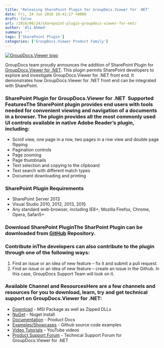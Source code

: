 ```yaml
---
title: 'Releasing SharePoint Plugin for GroupDocs.Viewer for .NET'
date: Fri, 24 Jun 2016 10:41:27 +0000
draft: false
url: /2016/06/24/sharepoint-plugin-groupdocs-viewer-for-net/
author: 'Ali Ahmed'
summary: ''
tags: ['SharePoint Plugin']
categories: ['GroupDocs.Viewer Product Family']
---
```


[![GroupDocs.Viewer logo](https://blog.groupdocs.com/wp-content/uploads/sites/4/2014/04/GD_VWR_NETIcon_114.png?itok=MpNabR9F)](http://groupdocs.com/dot-net/document-viewer-library)

GroupDocs team proudly announces the addition of SharePoint Plugin for [GroupDocs.Viewer for .NET](http://www.groupdocs.com/dot-net/document-viewer-library "GroupDocs.Viewer for .NET"). This plugin permits SharePoint developers to explore and investigate GroupDocs.Viewer for .NET front end. It demonstrates how GroupDocs.Viewer for .NET front end can be integrated with SharePoint.

### SharePoint Plugin for GroupDocs.Viewer for .NET  Supported FeaturesThe SharePoint plugin provides end users with tools needed for convenient viewing and navigation of a documents in a browser. The plugin provides all the most commonly used UI controls available in native Adobe Reader’s plugin, including:

*   Scroll view, one page in a row, two pages in a row view and double page flipping
*   Pagination controls
*   Page zooming
*   Page thumbnails
*   Text selection and copying to the clipboard
*   Text search with different match types
*   Document downloading and printing

### SharePoint Plugin Requirements

*   SharePoint Server 2013
*   Visual Studio 2010, 2012, 2013, 2015
*   Any standard web-browser, including IE8+, Mozilla Firefox, Chrome, Opera, Safari5+

### Download SharePoint PluginThe SharPoint Plugin can be downloaded from [GitHub](https://github.com/groupdocs-viewer/ "Github") Repository.

### Contribute inThe developers can also contribute to the plugin through one of the following ways:

1.  Find an issue or an idea of new feature – fix it and submit a pull request.
2.  Find an issue or an idea of new feature – create an issue in the Github. In this case, GroupDocs Support Team will look on it.

### Available Channel and ResourcesHere are a few channels and resources for you to download, learn, try and get technical support on GroupDocs.Viewer for .NET:

*   [Download](http://groupdocs.com/Community/files/8/.net-libraries/groupdocs_viewer_for_.net/full.aspx "Download GroupDocs.Viewer for .NET API") - MSI Package as well as Zipped DLLs
*   [NuGet](https://www.nuget.org/packages/groupdocs-viewer-dotnet "NuGet") - Nuget install
*   [Documentation](http://groupdocs.com/docs/display/viewernet/Getting+Started "GroupDocs.Viewer for .NET Documentation") - Product Docs
*   [Examples/Showcases](https://github.com/groupdocsviewer/GroupDocs_Viewer_NET "Examples, Showcases and Plugins for GroupDocs.Viewer for .NET") - Github source code examples
*   [Video Tutorials](https://www.youtube.com/channel/UCgO8dwgI5KAsQCVegviVXYA/playlists "GroupDocs.Viewer for .NET video tutorials") - YouTube videos
*   [Product Support Forum](http://groupdocs.com/Community/forums/groupdocs.viewer-product-family/4/showforum.aspx "GroupDocs.Viewer for .NET technical  support forum") \- Technical Support Forum for GroupDocs.Viewer for .NET





